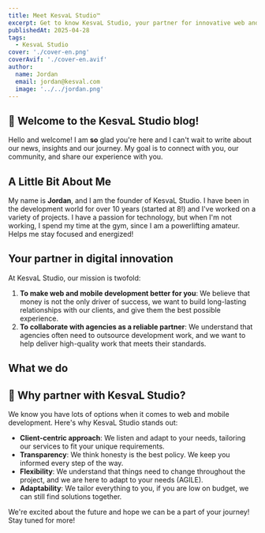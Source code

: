 ```yaml
---
title: Meet KesvaL Studio™
excerpt: Get to know KesvaL Studio, your partner for innovative web and mobile development
publishedAt: 2025-04-28
tags:
  - KesvaL Studio
cover: './cover-en.png'
coverAvif: './cover-en.avif'
author:
  name: Jordan
  email: jordan@kesval.com
  image: '../../jordan.png'
---
```


<script>
  import Sparkles from "$lib/components/base/Sparkles.svelte";
  import TeamProfileCard from "$lib/components/base/TeamProfileCard.svelte";
  import ServicesGrid from '$lib/components/base/ServicesGrid.svelte';
  import { team } from '$lib/utils/config';
  import { Button } from "$lib/components/ui/button";
	import { localizeHref } from '$paraglide/runtime';
</script>

## 👋 Welcome to the KesvaL Studio blog!

Hello and welcome! I am **so** glad you're here and I can't wait to write about our news, insights and our journey. My goal is to connect with you, our community, and share our <Sparkles size={10}>experience</Sparkles> with you.

## A Little Bit About Me

<div class="my-8">
  <TeamProfileCard member={team.jordan} />
</div>

My name is **Jordan**, and I am the founder of KesvaL Studio. I have been in the development world for over 10 years (started at 8!) and I've worked on a variety of projects. I have a passion for technology, but when I'm not working, I spend my time at the gym, since I am a powerlifting amateur. Helps me stay focused and energized!

## Your partner in digital innovation

At KesvaL Studio, our mission is twofold:

1. **To make web and mobile development better for you**: We believe that money is not the only driver of success, we want to build long-lasting relationships with our clients, and give them the best possible experience.
2. **To collaborate with agencies as a reliable partner**: We understand that agencies often need to outsource development work, and we want to help deliver high-quality work that meets their standards.

## What we do

<ServicesGrid />

## 🤝 Why partner with KesvaL Studio?

We know you have lots of options when it comes to web and mobile development. Here's why KesvaL Studio stands out:

- **Client-centric approach**: We listen and adapt to your needs, tailoring our services to fit your unique requirements.
- **Transparency**: We think honesty is the best policy. We keep you informed every step of the way.
- **Flexibility**: We understand that things need to change throughout the project, and we are here to adapt to your needs (AGILE).
- **Adaptability**: We tailor everything to you, if you are low on budget, we can still find solutions together.

We're excited about the future and hope we can be a part of your journey! Stay tuned for more!

